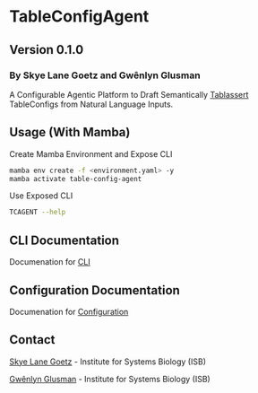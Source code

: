 # TableConfigAgent

## Version 0.1.0

### By Skye Lane Goetz and Gwênlyn Glusman

A Configurable Agentic Platform to Draft Semantically [Tablassert](https://github.com/SkyeAv/Tablassert) TableConfigs from Natural Language Inputs.

## Usage (With Mamba)

Create Mamba Environment and Expose CLI
```bash
mamba env create -f <environment.yaml> -y
mamba activate table-config-agent
```

Use Exposed CLI
```bash
TCAGENT --help
```

## CLI Documentation

Documenation for [CLI](./docs/cli.md)

## Configuration Documentation

Documenation for [Configuration](./docs/model.md)

## Contact
[Skye Lane Goetz](mailto:skye.lane.goetz@gmail.com) - Institute for Systems Biology (ISB)

[Gwênlyn Glusman](mailto:gglusman@isbscience.org) - Institute for Systems Biology (ISB)
